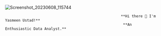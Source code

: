 ![Screenshot_20230608_115744](https://github.com/yasmeenustad/yasmeenustad/assets/112754746/6553028e-5fb7-498c-ab2e-c18de39d1b6a)

                                                         **Hi there 👋 I'm Yasmeen Ustad!**
                                                          **An Enthusiastic Data Analyst.**

<!--
**yasmeenustad/yasmeenustad** is a ✨ _special_ ✨ repository because its `README.md` (this file) appears on your GitHub profile.

Here are some ideas to get you started:

-
